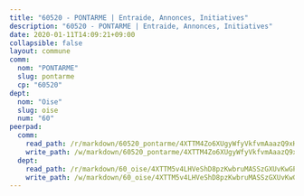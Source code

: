 ```yaml
---
title: "60520 - PONTARME | Entraide, Annonces, Initiatives"
description: "60520 - PONTARME | Entraide, Annonces, Initiatives"
date: 2020-01-11T14:09:21+09:00
collapsible: false
layout: commune
comm:
  nom: "PONTARME"
  slug: pontarme
  cp: "60520"
dept:
  nom: "Oise"
  slug: oise
  num: "60"
peerpad:
  comm:
    read_path: /r/markdown/60520_pontarme/4XTTM4Zo6XUgyWfyVkfvmAaazQ9xHSinauVWqhDdjnuJg3CQy
    write_path: /w/markdown/60520_pontarme/4XTTM4Zo6XUgyWfyVkfvmAaazQ9xHSinauVWqhDdjnuJg3CQy-K3TgTyoUVSkKJNTTTy8civGypxbgrfvuUoq5LtUrb1f3epbVXsorZzPtU7ooNznAZNhPx9UkoFwRK4RrUufVpHDzb7kttGBbrKqej9t4EEgaiwSUsKbzHagVJjqYdEzMowVmth3F
  dept:
    read_path: /r/markdown/60_oise/4XTTM5v4LHVeShD8pzKwbruMASSzGXUvKwGPyPNR6Aq6aruGY
    write_path: /w/markdown/60_oise/4XTTM5v4LHVeShD8pzKwbruMASSzGXUvKwGPyPNR6Aq6aruGY-K3TgTfEPmBuMGxs3WizC7aafmuSUvuvwsE7nM986pS4fEczEhokrfL1mXNtU722XatpEcDhfhLf5xd24JkCKBD4DcQHeF5CYjEkAVzDN3PuQerZfYGZ5zy2XFcJNh2Z1pYjLoQTn
---
```


